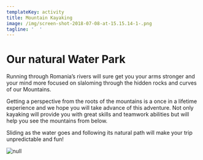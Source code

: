 ```yaml
---
templateKey: activity
title: Mountain Kayaking
image: /img/screen-shot-2018-07-08-at-15.15.14-1-.png
tagline: '  '
---
```

# Our natural Water Park

Running through Romania’s rivers will sure get you your arms stronger and your mind more focused on slaloming through the hidden rocks and curves of our Mountains.

Getting a perspective from the roots of the mountains is a once in a lifetime experience and we hope you will take advance of this adventure. Not only kayaking will provide you with great skills and teamwork abilities but will help you see the mountains from below.

Sliding as the water goes and following its natural path will make your trip unpredictable and fun!

![null](/img/screen-shot-2018-08-08-at-00.39.51-1-.png)

